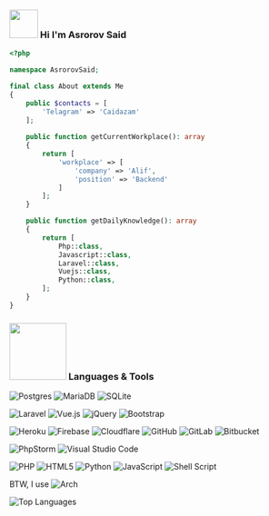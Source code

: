 ### <img src="https://media3.giphy.com/media/cdZAGXI45pQ6Q/200w.webp?cid=ecf05e47bl9p22lqiw84me0ugiodtaksl8csls7m2f8toawc&rid=200w.webp&ct=s" width="50">  Hi I'm Asrorov Said  
```php
<?php

namespace AsrorovSaid;

final class About extends Me
{
    public $contacts = [
        'Telagram' => 'Caidazam'
    ];
    
    public function getCurrentWorkplace(): array
    {
        return [
            'workplace' => [
                'company' => 'Alif',
                'position' => 'Backend'         
            ]
        ];
    }

    public function getDailyKnowledge(): array
    {
        return [
            Php::class,
            Javascript::class,
            Laravel::class,
            Vuejs::class,
            Python::class,
        ];
    }
}
```
### <img src="https://media1.giphy.com/media/aoydQ5HRJUAbm/200w.webp?cid=ecf05e47o0tp0ekam8nvvne2ishova5durnotvi6fz1vacq5&rid=200w.webp&ct=s" width="100"> Languages & Tools

![Postgres](https://img.shields.io/badge/postgres-%23316192.svg?style=for-the-badge&logo=postgresql&logoColor=white) ![MariaDB](https://img.shields.io/badge/MariaDB-003545?style=for-the-badge&logo=mariadb&logoColor=white) ![SQLite](https://img.shields.io/badge/sqlite-%2307405e.svg?style=for-the-badge&logo=sqlite&logoColor=white)
   
![Laravel](https://img.shields.io/badge/laravel-%23FF2D20.svg?style=for-the-badge&logo=laravel&logoColor=white) ![Vue.js](https://img.shields.io/badge/vuejs-%2335495e.svg?style=for-the-badge&logo=vuedotjs&logoColor=%234FC08D) ![jQuery](https://img.shields.io/badge/jquery-%230769AD.svg?style=for-the-badge&logo=jquery&logoColor=white) ![Bootstrap](https://img.shields.io/badge/bootstrap-%23563D7C.svg?style=for-the-badge&logo=bootstrap&logoColor=white)
    
![Heroku](https://img.shields.io/badge/heroku-%23430098.svg?style=for-the-badge&logo=heroku&logoColor=white) ![Firebase](https://img.shields.io/badge/firebase-%23039BE5.svg?style=for-the-badge&logo=firebase) ![Cloudflare](https://img.shields.io/badge/Cloudflare-F38020?style=for-the-badge&logo=Cloudflare&logoColor=white) ![GitHub](https://img.shields.io/badge/github-%23121011.svg?style=for-the-badge&logo=github&logoColor=white) ![GitLab](https://img.shields.io/badge/gitlab-%23181717.svg?style=for-the-badge&logo=gitlab&logoColor=white) ![Bitbucket](https://img.shields.io/badge/bitbucket-%230047B3.svg?style=for-the-badge&logo=bitbucket&logoColor=white)
 
![PhpStorm](https://img.shields.io/badge/phpstorm-143?style=for-the-badge&logo=phpstorm&logoColor=black&color=black&labelColor=darkorchid) ![Visual Studio Code](https://img.shields.io/badge/Visual%20Studio%20Code-0078d7.svg?style=for-the-badge&logo=visual-studio-code&logoColor=white) 

![PHP](https://img.shields.io/badge/php-%23777BB4.svg?style=for-the-badge&logo=php&logoColor=white) ![HTML5](https://img.shields.io/badge/html5-%23E34F26.svg?style=for-the-badge&logo=html5&logoColor=white) ![Python](https://img.shields.io/badge/python-3670A0?style=for-the-badge&logo=python&logoColor=ffdd54) ![JavaScript](https://img.shields.io/badge/javascript-%23323330.svg?style=for-the-badge&logo=javascript&logoColor=%23F7DF1E) ![Shell Script](https://img.shields.io/badge/shell_script-%23121011.svg?style=for-the-badge&logo=gnu-bash&logoColor=white)

BTW, I use ![Arch](https://img.shields.io/badge/Arch%20Linux-1793D1?logo=arch-linux&logoColor=fff&style=for-the-badge)




![Top Languages](https://github-readme-stats.vercel.app/api/top-langs?username=sq-dev&hide=html&show_icons=true&locale=en&theme=tokyonight) 

